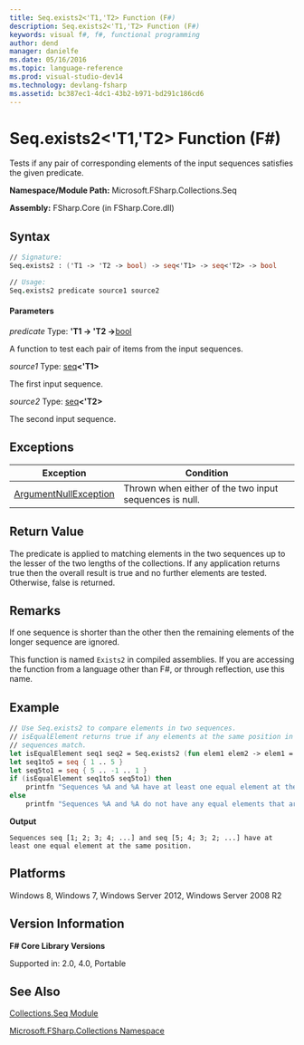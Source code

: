```yaml
---
title: Seq.exists2<'T1,'T2> Function (F#)
description: Seq.exists2<'T1,'T2> Function (F#)
keywords: visual f#, f#, functional programming
author: dend
manager: danielfe
ms.date: 05/16/2016
ms.topic: language-reference
ms.prod: visual-studio-dev14
ms.technology: devlang-fsharp
ms.assetid: bc387ec1-4dc1-43b2-b971-bd291c186cd6
---
```


# Seq.exists2<'T1,'T2> Function (F#)

Tests if any pair of corresponding elements of the input sequences satisfies the given predicate.

**Namespace/Module Path:** Microsoft.FSharp.Collections.Seq

**Assembly:** FSharp.Core (in FSharp.Core.dll)


## Syntax

```fsharp
// Signature:
Seq.exists2 : ('T1 -> 'T2 -> bool) -> seq<'T1> -> seq<'T2> -> bool

// Usage:
Seq.exists2 predicate source1 source2
```

#### Parameters
*predicate*
Type: **'T1 -&gt; 'T2 -&gt;**[bool](https://msdn.microsoft.com/library/89c0cf9c-49ce-4207-a3be-555851a67dd5)


A function to test each pair of items from the input sequences.


*source1*
Type: [seq](https://msdn.microsoft.com/library/2f0c87c6-8a0d-4d33-92a6-10d1d037ce75)**&lt;'T1&gt;**


The first input sequence.


*source2*
Type: [seq](https://msdn.microsoft.com/library/2f0c87c6-8a0d-4d33-92a6-10d1d037ce75)**&lt;'T2&gt;**


The second input sequence.

## Exceptions
|Exception|Condition|
|----|----|
|[ArgumentNullException](https://msdn.microsoft.com/library/system.argumentnullexception.aspx)|Thrown when either of the two input sequences is null.|

## Return Value
The predicate is applied to matching elements in the two sequences up to the lesser of the two lengths of the collections. If any application returns true then the overall result is true and no further elements are tested. Otherwise, false is returned.

## Remarks
If one sequence is shorter than the other then the remaining elements of the longer sequence are ignored.

This function is named `Exists2` in compiled assemblies. If you are accessing the function from a language other than F#, or through reflection, use this name.

## Example

```fsharp
// Use Seq.exists2 to compare elements in two sequences.
// isEqualElement returns true if any elements at the same position in two supplied
// sequences match.
let isEqualElement seq1 seq2 = Seq.exists2 (fun elem1 elem2 -> elem1 = elem2) seq1 seq2
let seq1to5 = seq { 1 .. 5 }
let seq5to1 = seq { 5 .. -1 .. 1 }
if (isEqualElement seq1to5 seq5to1) then
    printfn "Sequences %A and %A have at least one equal element at the same position." seq1to5 seq5to1
else
    printfn "Sequences %A and %A do not have any equal elements that are at the same position." seq1to5 seq5to1
```

**Output**

```
Sequences seq [1; 2; 3; 4; ...] and seq [5; 4; 3; 2; ...] have at least one equal element at the same position.
```

## Platforms
Windows 8, Windows 7, Windows Server 2012, Windows Server 2008 R2


## Version Information
**F# Core Library Versions**

Supported in: 2.0, 4.0, Portable


## See Also
[Collections.Seq Module](Collections.Seq-Module-%5BFSharp%5D.md)

[Microsoft.FSharp.Collections Namespace](Microsoft.FSharp.Collections-Namespace.md)
